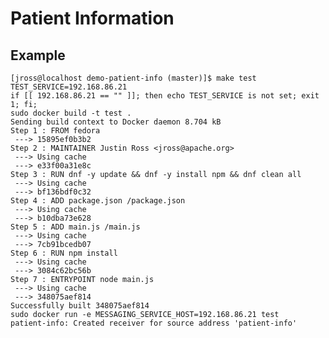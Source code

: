 # Patient Information

## Example

    [jross@localhost demo-patient-info (master)]$ make test TEST_SERVICE=192.168.86.21
    if [[ 192.168.86.21 == "" ]]; then echo TEST_SERVICE is not set; exit 1; fi;
    sudo docker build -t test .
    Sending build context to Docker daemon 8.704 kB
    Step 1 : FROM fedora
     ---> 15895ef0b3b2
    Step 2 : MAINTAINER Justin Ross <jross@apache.org>
     ---> Using cache
     ---> e33f00a31e8c
    Step 3 : RUN dnf -y update && dnf -y install npm && dnf clean all
     ---> Using cache
     ---> bf136bdf0c32
    Step 4 : ADD package.json /package.json
     ---> Using cache
     ---> b10dba73e628
    Step 5 : ADD main.js /main.js
     ---> Using cache
     ---> 7cb91bcedb07
    Step 6 : RUN npm install
     ---> Using cache
     ---> 3084c62bc56b
    Step 7 : ENTRYPOINT node main.js
     ---> Using cache
     ---> 348075aef814
    Successfully built 348075aef814
    sudo docker run -e MESSAGING_SERVICE_HOST=192.168.86.21 test
    patient-info: Created receiver for source address 'patient-info'
